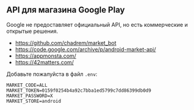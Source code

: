 ## API для магазина Google Play

Google не предоставляет официальный API, но есть коммерческие и открытые решения.

  - https://github.com/chadrem/market_bot
  - https://code.google.com/archive/p/android-market-api/
  - https://appmonsta.com/
  - https://42matters.com/

Добавьте пожалуйста в файл `.env`:
```
MARKET_CODE=ALL
MARKET_TOKEN=0159f0254b4a92c7bba1ed5799c7dd86399db0d9
MARKET_PASSWORD=X
MARKET_STORE=android
```
